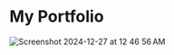 # My Portfolio

![Screenshot 2024-12-27 at 12 46 56 AM](https://github.com/user-attachments/assets/8bd8dbec-74ae-4658-bea9-f260ad1806f1)
